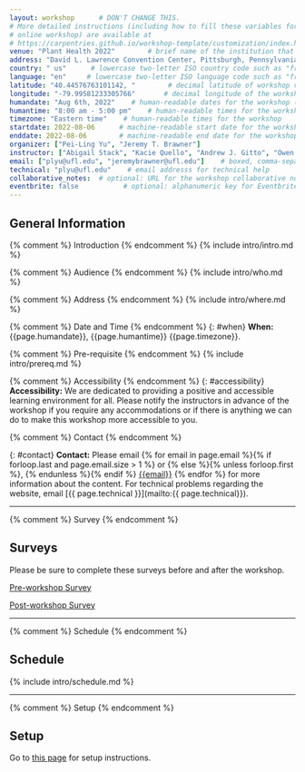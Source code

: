 ```yaml
---
layout: workshop      # DON'T CHANGE THIS.
# More detailed instructions (including how to fill these variables for an
# online workshop) are available at
# https://carpentries.github.io/workshop-template/customization/index.html
venue: "Plant Health 2022"        # brief name of the institution that hosts the workshop without address (e.g., "Euphoric State University")
address: "David L. Lawrence Convention Center, Pittsburgh, Pennsylvania." # full street address of workshop (e.g., "Room A, 123 Forth Street, Blimingen, Euphoria"), videoconferencing URL, or 'online'
country: " us"      # lowercase two-letter ISO country code such as "fr" (see https://en.wikipedia.org/wiki/ISO_3166-1#Current_codes) for the institution that hosts the workshop
language: "en"     # lowercase two-letter ISO language code such as "fr" (see https://en.wikipedia.org/wiki/List_of_ISO_639-1_codes) for the workshop
latitude: "40.44576763101142, "        # decimal latitude of workshop venue (use https://www.latlong.net/)
longitude: "-79.99581233305766"       # decimal longitude of the workshop venue (use https://www.latlong.net)
humandate: "Aug 6th, 2022"    # human-readable dates for the workshop (e.g., "Feb 17-18, 2020")
humantime: "8:00 am - 5:00 pm"    # human-readable times for the workshop e.g., "9:00 am - 4:30 pm CEST (7:00 am - 2:30 pm UTC)"
timezone: "Eastern time"    # human-readable times for the workshop
startdate: 2022-08-06      # machine-readable start date for the workshop in YYYY-MM-DD format like 2015-01-01
enddate: 2022-08-06        # machine-readable end date for the workshop in YYYY-MM-DD format like 2015-01-02
organizer: ["Pei-Ling Yu", "Jeremy T. Brawner"]
instructor: ["Abigail Stack", "Kacie Quello", "Andrew J. Gitto", "Owen H. Hudson", "Joshua L. Konkol"] # boxed, comma-separated list of instructors' names as strings, like ["Kay McNulty", "Betty Jennings", "Betty Snyder"]
email: ["plyu@ufl.edu", "jeremybrawner@ufl.edu"]    # boxed, comma-separated list of contact email addresses for the host, lead instructor, or whoever else is handling questions, like ["marlyn.wescoff@example.org", "fran.bilas@example.org", "ruth.lichterman@example.org"]
technical: "plyu@ufl.edu"    # email addresss for technical help
collaborative_notes:  # optional: URL for the workshop collaborative notes, e.g. an Etherpad or Google Docs document (e.g., https://pad.carpentries.org/2015-01-01-euphoria)
eventbrite: false           # optional: alphanumeric key for Eventbrite registration, e.g., "1234567890AB" (if Eventbrite is being used)
---
```


<h2 id="general">General Information</h2>

{% comment %} Introduction {% endcomment %}
{% include intro/intro.md %}

{% comment %} Audience {% endcomment %}
{% include intro/who.md %}

{% comment %} Address {% endcomment %}
{% include intro/where.md %}

{% comment %} Date and Time {% endcomment %}
{: #when}
**When:** {{page.humandate}}, {{page.humantime}} {{page.timezone}}.

{% comment %} Pre-requisite {% endcomment %}
{% include intro/prereq.md %}

{% comment %} Accessibility {% endcomment %}
{: #accessibility}
**Accessibility:**
We are dedicated to providing a positive and accessible learning environment for all. Please
notify the instructors in advance of the workshop if you require any accommodations or if there is
anything we can do to make this workshop more accessible to you.

{% comment %} Contact {% endcomment %}

[//]: # (Contact)
{: #contact}
**Contact:**
Please email 
{% for email in page.email %}{% if forloop.last and page.email.size > 1 %} or {% else %}{% unless forloop.first %}, {% endunless %}{% endif %} [{{email}}](mailto:{{email}}) {% endfor %}
for more information about the content.
For technical problems regarding the website,
email [{{ page.technical }}](mailto:{{ page.technical}}).

<hr/>


{% comment %} Survey {% endcomment %}
<h2 id="surveys">Surveys</h2>
<p>Please be sure to complete these surveys before and after the workshop.</p>
<p><a href="{{ site.baseSite }}{{ site.survey }}">Pre-workshop Survey</a></p>
<p><a href="{{ site.baseSite }}{{ site.feedback }}">Post-workshop Survey</a></p>
<hr/>

{% comment %} Schedule {% endcomment %}
<h2 id="schedule">Schedule</h2>
{% include intro/schedule.md %}
<hr/>

{% comment %} Setup {% endcomment %}
<h2 id="setup">Setup</h2>
<p>Go to <a href="setup.html">this page</a> for setup instructions.
